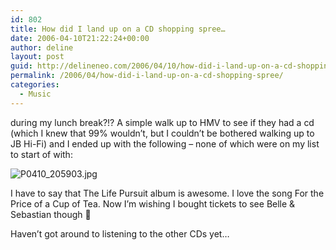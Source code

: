 ```yaml
---
id: 802
title: How did I land up on a CD shopping spree…
date: 2006-04-10T21:22:24+00:00
author: deline
layout: post
guid: http://delineneo.com/2006/04/10/how-did-i-land-up-on-a-cd-shopping-spree/
permalink: /2006/04/how-did-i-land-up-on-a-cd-shopping-spree/
categories:
  - Music
---
```

during my lunch break?!? A simple walk up to HMV to see if they had a cd (which I knew that 99% wouldn&#8217;t, but I couldn&#8217;t be bothered walking up to JB Hi-Fi) and I ended up with the following &#8211; none of which were on my list to start of with:

<img alt="P0410_205903.jpg" id="image693" src="http://delineneo.com/wp-content/uploads/2006/04/P0410_205903.jpg" />

I have to say that The Life Pursuit album is awesome. I love the song For the Price of a Cup of Tea. Now I&#8217;m wishing I bought tickets to see Belle & Sebastian though 🙁

Haven&#8217;t got around to listening to the other CDs yet&#8230;